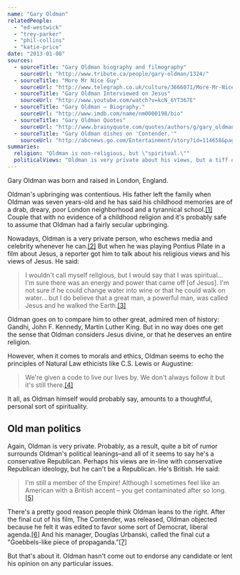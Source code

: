 ```yaml
---
name: "Gary Oldman"
relatedPeople:
  - "ed-westwick"
  - "trey-parker"
  - "phil-collins"
  - "katie-price"
date: "2013-01-08"
sources:
  - sourceTitle: "Gary Oldman biography and filmography"
    sourceUrl: "http://www.tribute.ca/people/gary-oldman/1324/"
  - sourceTitle: "More Mr Nice Guy"
    sourceUrl: "http://www.telegraph.co.uk/culture/3666071/More-Mr-Nice-Guy.html"
  - sourceTitle: "Gary Oldman Interviewed on Jesus"
    sourceUrl: "http://www.youtube.com/watch?v=kcN_6YT367E"
  - sourceTitle: "Gary Oldman – Biography."
    sourceUrl: "http://www.imdb.com/name/nm0000198/bio"
  - sourceTitle: "Gary Oldman Quotes"
    sourceUrl: "http://www.brainyquote.com/quotes/authors/g/gary_oldman_2.html#ODt1zBcPrJWhth22.99"
  - sourceTitle: "Gary Oldman dishes on 'Contender.'"
    sourceUrl: "http://abcnews.go.com/Entertainment/story?id=114658&page=1#.UNuVcrYZ-Bg"
summaries:
  religion: "Oldman is non-religious, but \"spiritual.\""
  politicalViews: "Oldman is very private about his views, but a tiff over the editing of his film, \"The Contender,\" revealed likely conservative leanings."
---
```


Gary Oldman was born and raised in London, England.

Oldman's upbringing was contentious. His father left the family when Oldman was seven years-old and he has said his childhood memories are of a drab, dreary, poor London neighborhood and a tyrannical school.<a class="source-citation" href="#http%3A%2F%2Fwww.tribute.ca%2Fpeople%2Fgary-oldman%2F1324%2F" title="Gary Oldman biography and filmography">[1]</a> Couple that with no evidence of a childhood religion and it's probably safe to assume that Oldman had a fairly secular upbringing.

Nowadays, Oldman is a very private person, who eschews media and celebrity whenever he can.<a class="source-citation" href="#http%3A%2F%2Fwww.telegraph.co.uk%2Fculture%2F3666071%2FMore-Mr-Nice-Guy.html" title="More Mr Nice Guy">[2]</a> But when he was playing Pontius Pilate in a film about Jesus, a reporter got him to talk about his religious views and his views of Jesus. He said:

>I wouldn't call myself religious, but I would say that I was spiritual… I'm sure there was an energy and power that came off [of Jesus]. I'm not sure if he could change water into wine or that he could walk on water… but I do believe that a great man, a powerful man, was called Jesus and he walked the Earth.<a class="source-citation" href="#http%3A%2F%2Fwww.youtube.com%2Fwatch%3Fv%3DkcN_6YT367E" title="Gary Oldman Interviewed on Jesus">[3]</a>

Oldman goes on to compare him to other great, admired men of history: Gandhi, John F. Kennedy, Martin Luther King. But in no way does one get the sense that Oldman considers Jesus divine, or that he deserves an entire religion.

However, when it comes to morals and ethics, Oldman seems to echo the principles of Natural Law ethicists like C.S. Lewis or Augustine:

>We're given a code to live our lives by. We don't always follow it but it's still there.<a class="source-citation" href="#http%3A%2F%2Fwww.imdb.com%2Fname%2Fnm0000198%2Fbio" title="Gary Oldman – Biography.">[4]</a>

It all, as Oldman himself would probably say, amounts to a thoughtful, personal sort of spirituality.


## Old man politics

Again, Oldman is very private. Probably, as a result, quite a bit of rumor surrounds Oldman's political leanings–and all of it seems to say he's a conservative Republican. Perhaps his views are in-line with conservative Republican ideology, but he can't be a Republican. He's British. He said:

>I'm still a member of the Empire! Although I sometimes feel like an American with a British accent – you get contaminated after so long.<a class="source-citation" href="#http%3A%2F%2Fwww.brainyquote.com%2Fquotes%2Fauthors%2Fg%2Fgary_oldman_2.html%23ODt1zBcPrJWhth22.99" title="Gary Oldman Quotes">[5]</a>

There's a pretty good reason people think Oldman leans to the right. After the final cut of his film, The Contender, was released, Oldman objected because he felt it was edited to favor some sort of Democrat, liberal agenda.<a class="source-citation" href="#http%3A%2F%2Fabcnews.go.com%2FEntertainment%2Fstory%3Fid%3D114658%26page%3D1%23.UNuVcrYZ-Bg" title="Gary Oldman dishes on &apos;Contender.&apos;">[6]</a> And his manager, Douglas Urbanski, called the final cut a "Goebbels-like piece of propaganda."<a class="source-citation" href="#http%3A%2F%2Fabcnews.go.com%2FEntertainment%2Fstory%3Fid%3D114658%26page%3D1%23.UNuVcrYZ-Bg" title="Gary Oldman dishes on &apos;Contender.&apos;">[7]</a>

But that's about it. Oldman hasn't come out to endorse any candidate or lent his opinion on any particular issues.